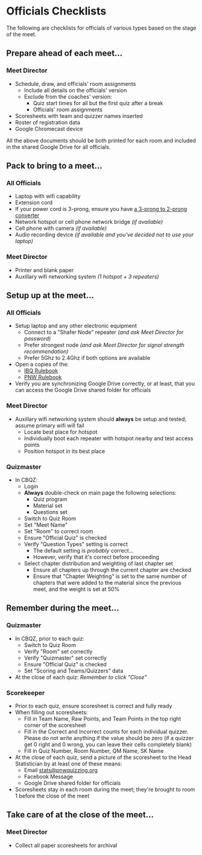 # Officials Checklists

The following are checklists for officials of various types based on the stage
of the meet.

## Prepare ahead of each meet...

### Meet Director

- Schedule, draw, and officials' room assignments
    - Include all details on the officials' version
    - Exclude from the coaches' version:
        - Quiz start times for all but the first quiz after a break
        - Officials' room assignments
- Scoresheets with team and quizzer names inserted
- Roster of registration data
- Google Chromecast device

All the above documents should be both printed for each room and included in the
shared Google Drive for all officials.

## Pack to bring to a meet...

### All Officials

- Laptop with wifi capability
- Extension cord
- If your power cord is 3-prong, ensure you have
  [a 3-prong to 2-prong converter](http://www.amazon.com/CableWholesale-Wholesale-Grounding-Converter-30W1-32200/dp/B000I96AUM)
- Network hotspot or cell phone network bridge *(if available)*
- Cell phone with camera *(if available)*
- Audio recording device  *(if available and you've decided not to use your laptop)*

### Meet Director

- Printer and blank paper
- Auxillary wifi networking system *(1 hotspot + 3 repeaters)*

## Setup up at the meet...

### All Officials

- Setup laptop and any other electronic equipment
    - Connect to a "Shafer Node" repeater *(and ask Meet Director for password)*
    - Prefer strongest node *(and ask Meet Director for signal strength recommendation)*
    - Prefer 5Ghz to 2.4Ghz if both options are available
- Open a copies of the:
    - [IBQ Rulebook](/references_for_quizzing/CMA_rule_book.md)
    - [PNW Rulebook](/references_for_quizzing/PNW_rules.md)
- Verify you are synchronizing Google Drive correctly, or at least, that you can access the Google Drive
  shared folder for officials

### Meet Director

- Auxillary wifi networking system should **always** be setup and tested; assume primary wifi will fail
    - Locate best place for hotspot
    - Individually boot each repeater with hotspot nearby and test access points
    - Position hotspot in its best place

### Quizmaster

- In CBQZ:
    - Login
    - **Always** double-check on main page the following selections:
        - Quiz program
        - Material set
        - Questions set
    - Switch to Quiz Room
    - Set "Meet Name"
    - Set "Room" to correct room
    - Ensure "Official Quiz" is checked
    - Verify "Question Types" setting is correct
        - The default setting is *probably* correct...
        - However, verify that it's correct before proceeding
    - Select chapter distribution and weighting of last chapter set
        - Ensure all chapters up through the current chapter are checked
        - Ensure that "Chapter Weighting" is set to the same number of chapters that were added to the material since the previous meet, and the weight is set at 50%

## Remember during the meet...

### Quizmaster

- In CBQZ, prior to each quiz:
    - Switch to Quiz Room
    - Verify "Room" set correctly
    - Verify "Quizmaster" set correctly
    - Ensure "Official Quiz" is checked
    - Set "Scoring and Teams/Quizzers" data
- At the close of each quiz: *Remember to click "Close"*

### Scorekeeper

- Prior to each quiz, ensure scoresheet is correct and fully ready
- When filling out scoresheets:
    - Fill in Team Name, Raw Points, and Team Points in the top right corner of the scoresheet
    - Fill in the Correct and Incorrect counts for each individual quizzer. Please do not write anything if
      the value should be zero (if a quizzer get 0 right and 0 wrong, you can leave their cells completely
      blank)
    - Fill in Quiz Number, Room Number, QM Name, SK Name
- At the close of each quiz, send a picture of the scoresheet to the Head Statistician by at least one of
  these means:
    - Email [stats@pnwquizzing.org](mailto:stats@pnwquizzing.org)
    - Facebook Message
    - Google Drive shared folder for officials
- Scoresheets stay in each room during the meet; they're brought to room 1 before the close of the meet

## Take care of at the close of the meet...

### Meet Director

- Collect all paper scoresheets for archival
